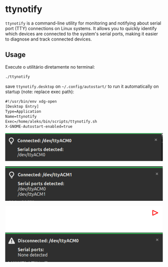 # ttynotify

`ttynotify` is a command-line utility for monitoring and notifying about serial port (TTY) connections on Linux systems. It allows you to quickly identify which devices are connected to the system's serial ports, making it easier to diagnose and track connected devices.

## Usage

Execute o utilitário diretamente no terminal:

```bash
./ttynotify
```

save `ttynotify.desktop` on `~/.config/autostart/` to run it automatically on startup (note: replace exec path): 
```
#!/usr/bin/env xdg-open
[Desktop Entry]
Type=Application
Name=ttynotify
Exec=/home/aleks/bin/scripts/ttynotify.sh
X-GNOME-Autostart-enabled=true
```


![](resources/images/1-port-conn.png)

![](resources/images/2-ports-conn.png)

![](resources/images/no-port-conn.png)